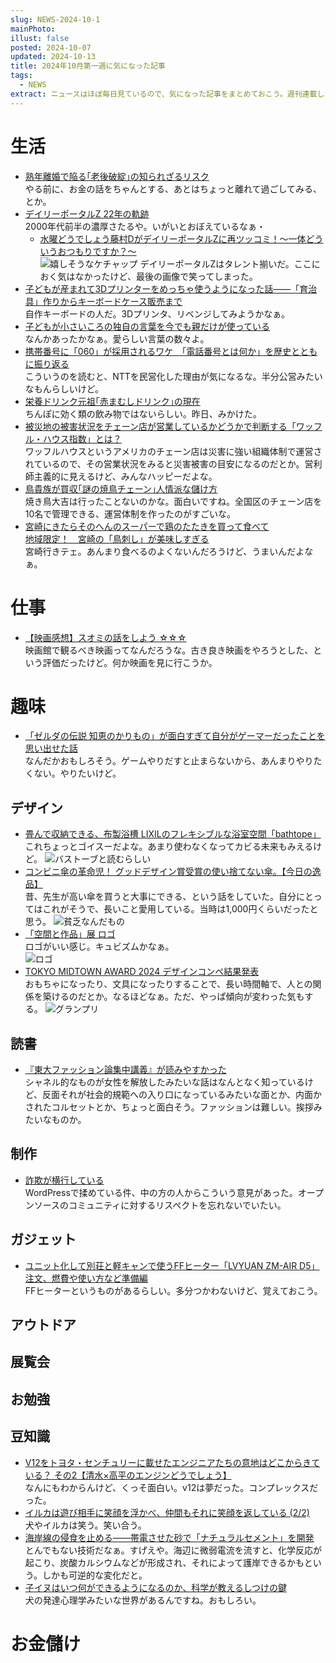 ```yaml
---
slug: NEWS-2024-10-1
mainPhoto: 
illust: false
posted: 2024-10-07
updated: 2024-10-13
title: 2024年10月第一週に気になった記事
tags:
  - NEWS
extract: ニュースはほぼ毎日見ているので、気になった記事をまとめておこう。週刊連載したい。
---
```

# 生活

- [熟年離婚で陥る｢老後破綻｣の知られざるリスク](https://toyokeizai.net/articles/-/830677?page=5)  
  やる前に、お金の話をちゃんとする、あとはちょっと離れて過ごしてみる、とか。
- [デイリーポータルZ 22年の軌跡](https://dailyportalz.jp/kiji/22years-history)  
  2000年代前半の濃厚さたるや。いがいとおぼえているなぁ・
  - [水曜どうでしょう藤村DがデイリーポータルZに再ツッコミ！～一体どういうおつもりですか？～](https://dailyportalz.jp/kiji/170622199963)  
  ![嬉しそうなケチャップ](../../images/news/2024-10-07-NEWS/01.png)
  デイリーポータルZはタレント揃いだ。ここにおく気はなかったけど、最後の画像で笑ってしまった。
- [子どもが産まれて3Dプリンターをめっちゃ使うようになった話——「育治具」作りからキーボードケース販売まで](https://fabcross.jp/category/make/20241009_child_3dprinting.html)  
  自作キーボードの人だ。3Dプリンタ、リベンジしてみようかなぁ。
- [子どもが小さいころの独自の言葉を今でも親だけが使っている](https://dailyportalz.jp/kiji/kodomo-chiisai-koro-kotoba/page/2)  
  なんかあったかなぁ。愛らしい言葉の数々よ。
- [携帯番号に「060」が採用されるワケ　「電話番号とは何か」を歴史とともに振り返る](https://www.itmedia.co.jp/mobile/articles/2410/09/news148.html)  
  こういうのを読むと、NTTを民営化した理由が気になるな。半分公営みたいなもんらしいけど。
- [栄養ドリンク元祖｢赤まむしドリンク｣の現在](https://toyokeizai.net/articles/-/832161?page=4)  
  ちんぽに効く類の飲み物ではないらしい。昨日、みかけた。
- [被災地の被害状況をチェーン店が営業しているかどうかで判断する「ワッフル・ハウス指数」とは？](https://gigazine.net/news/20241010-waffle-house-index/)  
  ワッフルハウスというアメリカのチェーン店は災害に強い組織体制で運営されているので、その営業状況をみると災害被害の目安になるのだとか。営利師主義的に見えるけど、みんなハッピーだよな。
- [鳥貴族が買収｢謎の焼鳥チェーン｣人情派な儲け方](https://toyokeizai.net/articles/-/832448?page=6)  
  焼き鳥大吉は行ったことないのかな。面白いですね。全国区のチェーン店を10名で管理できる、運営体制を作ったのがすごいな。
- [宮崎にきたらそのへんのスーパーで鶏のたたきを買って食べて](https://dailyportalz.jp/kiji/tori-no-tataki-in-Miyazaki)  
  [地域限定！　宮崎の「鳥刺し」が美味しすぎる](https://dailyportalz.jp/kiji/miyazaki-torisashi01)  
  宮崎行きテェ。あんまり食べるのよくないんだろうけど、うまいんだよなぁ。
# 仕事

- [【映画感想】スオミの話をしよう ☆☆☆](https://fujipon.hatenadiary.com/entry/2024/10/10/084709)  
  映画館で観るべき映画ってなんだろうな。古き良き映画をやろうとした、という評価だったけど。何か映画を見に行こうか。

# 趣味

- [「ゼルダの伝説 知恵のかりもの」が面白すぎて自分がゲーマーだったことを思い出せた話](https://blog.tinect.jp/?p=87854)  
  なんだかおもしろそう。ゲームやりだすと止まらないから、あんまりやりたくない。やりたいけど。

## デザイン

- [畳んで収納できる、布製浴槽 LIXILのフレキシブルな浴室空間「bathtope」](https://www.axismag.jp/posts/2024/10/616886.html)  
  これちょっとゴイスーだよな。あまり使わなくなってカビる未来もみえるけど。
  ![バストーブと読むらしい](../../images/news/2024-10-07-NEWS/02.png)
- [コンビニ傘の革命児！ グッドデザイン賞受賞の使い捨てない傘。【今日の逸品】](https://casabrutus.com/categories/fashion/424874)  
  昔、先生が高い傘を買うと大事にできる、という話をしていた。自分にとってはこれがそうで、長いこと愛用している。当時は1,000円くらいだったと思う。
  ![貧乏なんだもの](../../images/news/2024-10-07-NEWS/03.png)
- [「空間と作品」展 ロゴ](https://mag.sendenkaigi.com/brain/202411/editors-check/030725.php)  
  ロゴがいい感じ。キュビズムかなぁ。  
  ![ロゴ](../../images/news/2024-10-07-NEWS/04.png)
- [TOKYO MIDTOWN AWARD 2024 デザインコンペ結果発表](https://www.tokyo-midtown.com/jp/award/result/2024/design.html)  
  おもちゃになったり、文具になったりすることで、長い時間軸で、人との関係を築けるのだとか。なるほどなぁ。ただ、やっぱ傾向が変わった気もする。
  ![グランプリ](../../images/news/2024-10-07-NEWS/05.png)
    
## 読書

- [『東大ファッション論集中講義』が読みやすかった](https://p-shirokuma.hatenadiary.com/entry/20241003/1727965429)  
  シャネル的なものが女性を解放したみたいな話はなんとなく知っているけど、反面それが社会的規範への入り口になっているみたいな面とか、内面かされたコルセットとか、ちょっと面白そう。ファッションは難しい。挨拶みたいなものか。

## 制作

- [詐欺が横行している](https://ideasilo.wordpress.com/2024/10/07/%E8%A9%90%E6%AC%BA%E3%81%8C%E6%A8%AA%E8%A1%8C%E3%81%97%E3%81%A6%E3%81%84%E3%82%8B/)  
  WordPressで揉めている件、中の方の人からこういう意見があった。オープンソースのコミュニティに対するリスペクトを忘れないでいたい。

## ガジェット

- [ユニット化して別荘と軽キャンで使うFFヒーター「LVYUAN ZM-AIR D5」注文、燃費や使い方など準備編](https://tabkul.com/?p=296028&utm_source=rss&utm_medium=rss&utm_campaign=post-296028)  
  FFヒーターというものがあるらしい。多分つかわないけど、覚えておこう。

## アウトドア

## 展覧会

## お勉強

## 豆知識

- [V12をトヨタ・センチュリーに載せたエンジニアたちの意地はどこからきている？ その2【清水×高平のエンジンどうでしょう】](https://motor-fan.jp/mf/article/264363/)  
  なんにもわからんけど、くっそ面白い。v12は夢だった。コンプレックスだった。
- [イルカは遊び相手に笑顔を浮かべ、仲間もそれに笑顔を返している (2/2)](https://nazology.kusuguru.co.jp/archives/162968/2)  
  犬やイルカは笑う。笑い合う。
- [海岸線の侵食を止める——帯電させた砂で「ナチュラルセメント」を開発](https://fabcross.jp/news/2024/20241008_fighting-coastal-erosion.html)  
  とんでもない技術だなぁ。すげえや。海辺に微弱電流を流すと、化学反応が起こり、炭酸カルシウムなどが形成され、それによって護岸できるかもという。しかも可逆的な変化だと。
- [子イヌはいつ何ができるようになるのか、科学が教えるしつけの鍵](https://natgeo.nikkeibp.co.jp/atcl/news/24/092600521/?P=1)  
  犬の発達心理学みたいな世界があるんですね。おもしろい。
# お金儲け
